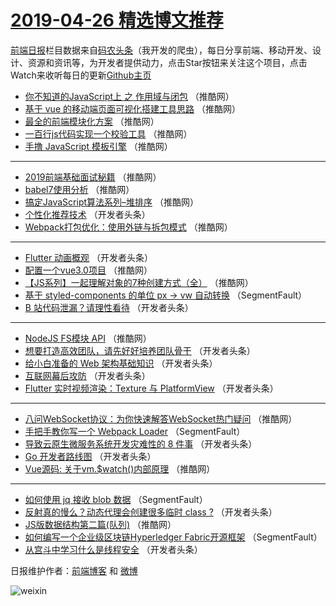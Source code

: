 # [2019-04-26 精选博文推荐](https://toutiao.qdkfweb.cn/date/2019/04/26)

[前端日报](https://qdkfweb.cn/c/news)栏目数据来自[码农头条](https://toutiao.qdkfweb.cn/)（我开发的爬虫），每日分享前端、移动开发、设计、资源和资讯等，为开发者提供动力，点击Star按钮来关注这个项目，点击Watch来收听每日的更新[Github主页](https://github.com/kujian/frontendDaily)
* [你不知道的JavaScript上 之 作用域与闭包](https://toutiao.qdkfweb.cn/108960.html) （推酷网）
* [基于 vue 的移动端页面可视化搭建工具思路](https://toutiao.qdkfweb.cn/108953.html) （推酷网）
* [最全的前端模块化方案](https://toutiao.qdkfweb.cn/108955.html) （推酷网）
* [一百行js代码实现一个校验工具](https://toutiao.qdkfweb.cn/108936.html) （推酷网）
* [手撸 JavaScript 模板引擎](https://toutiao.qdkfweb.cn/108949.html) （推酷网）

***
* [2019前端基础面试秘籍](https://toutiao.qdkfweb.cn/108929.html) （推酷网）
* [babel7使用分析](https://toutiao.qdkfweb.cn/108958.html) （推酷网）
* [搞定JavaScript算法系列&#8211;堆排序](https://toutiao.qdkfweb.cn/108942.html) （推酷网）
* [个性化推荐技术](https://toutiao.qdkfweb.cn/108886.html) （开发者头条）
* [Webpack打包优化：使用外链与拆包模式](https://toutiao.qdkfweb.cn/108943.html) （推酷网）

***
* [Flutter 动画概观](https://toutiao.qdkfweb.cn/108887.html) （开发者头条）
* [配置一个vue3.0项目](https://toutiao.qdkfweb.cn/108934.html) （推酷网）
* [【JS系列】一起理解对象的7种创建方式（全）](https://toutiao.qdkfweb.cn/108945.html) （推酷网）
* [基于 styled-components 的单位 px -&gt; vw 自动转换](https://toutiao.qdkfweb.cn/108857.html) （SegmentFault）
* [B 站代码泄漏？请理性看待](https://toutiao.qdkfweb.cn/108859.html) （开发者头条）

***
* [NodeJS FS模块 API](https://toutiao.qdkfweb.cn/108937.html) （推酷网）
* [想要打造高效团队，请先好好培养团队骨干](https://toutiao.qdkfweb.cn/108871.html) （开发者头条）
* [给小白准备的 Web 架构基础知识](https://toutiao.qdkfweb.cn/108883.html) （开发者头条）
* [互联网幕后攻防](https://toutiao.qdkfweb.cn/108862.html) （开发者头条）
* [Flutter 实时视频渲染：Texture 与 PlatformView](https://toutiao.qdkfweb.cn/108873.html) （开发者头条）

***
* [八问WebSocket协议：为你快速解答WebSocket热门疑问](https://toutiao.qdkfweb.cn/108940.html) （推酷网）
* [手把手教你写一个 Webpack Loader](https://toutiao.qdkfweb.cn/108852.html) （SegmentFault）
* [导致云原生微服务系统开发灾难性的 8 件事](https://toutiao.qdkfweb.cn/108884.html) （开发者头条）
* [Go 开发者路线图](https://toutiao.qdkfweb.cn/108863.html) （开发者头条）
* [Vue源码: 关于vm.$watch()内部原理](https://toutiao.qdkfweb.cn/108930.html) （推酷网）

***
* [如何使用 jq 接收 blob 数据](https://toutiao.qdkfweb.cn/108842.html) （SegmentFault）
* [反射真的慢么？动态代理会创建很多临时 class ?](https://toutiao.qdkfweb.cn/108874.html) （开发者头条）
* [JS版数据结构第二篇(队列)](https://toutiao.qdkfweb.cn/108941.html) （推酷网）
* [如何编写一个企业级区块链Hyperledger Fabric开源框架](https://toutiao.qdkfweb.cn/108853.html) （SegmentFault）
* [从宫斗中学习什么是线程安全](https://toutiao.qdkfweb.cn/108885.html) （开发者头条）

日报维护作者：[前端博客](https://qdkfweb.cn/) 和 [微博](https://qdkfweb.cn/go/weibo)

![weixin](https://user-images.githubusercontent.com/3055447/38468989-651132ac-3b80-11e8-8e6b-15122322a9d7.png)